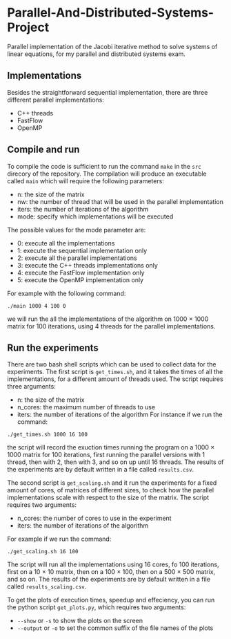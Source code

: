 # Parallel-And-Distributed-Systems-Project
Parallel implementation of the Jacobi iterative method to solve systems of linear equations, for my parallel and distributed systems exam.

## Implementations
Besides the straightforward sequential implementation, there are three different parallel implementations:
- C++ threads
- FastFlow
- OpenMP

## Compile and run
To compile the code is sufficient to run the command `make` in the `src` direcory of the repository. The compilation will produce an executable called `main` which will require the following parameters:
- n: the size of the matrix
- nw: the number of thread that will be used in the parallel implementation
- iters: the number of iterations of the algorithm
- mode: specify which implementations will be executed

The possible values for the mode parameter are:
- 0: execute all the implementations
- 1: execute the sequential implementation only
- 2: execute all the parallel implementations
- 3: execute the C++ threads implementations only
- 4: execute the FastFlow implementation only
- 5: execute the OpenMP implementation only

For example with the following command:
```
./main 1000 4 100 0
```
we will run the all the implementations of the algorithm on 1000 $\times$ 1000 matrix for 100 iterations, using 4 threads for the parallel implementations.

## Run the experiments
There are two bash shell scripts which can be used to collect data for the experiments. The first script is `get_times.sh`, and it takes the times of all the implementations, for a different amount of threads used. The script requires three arguments:
- n: the size of the matrix
- n_cores: the maximum number of threads to use  
- iters: the number of iterations of the algorithm
For instance if we run the command:
```
./get_times.sh 1000 16 100
```
the script will record the exuction times running the program on a 1000 $\times$ 1000 matrix for 100 iterations, first running the parallel versions with 1 thread, then with 2, then with 3, and so on up until 16 threads.
The results of the experiments are by default written in a file called `results.csv`.

The second script is `get_scaling.sh` and it run the experiments for a fixed amount of cores, of matrices of different sizes, to check how the parallel implementations scale with respect to the size of the matrix. The script requires two arguments:
- n_cores: the number of cores to use in the experiment
- iters: the number of iterations of the algorithm

For example if we run the command:
```
./get_scaling.sh 16 100
```
The script will run all the implementations using 16 cores, fo 100 iterations, first on a 10 $\times$ 10 matrix, then on a 100 $\times$ 100, then on a 500 $\times$ 500 matrix, and so on. The results of the experiments are by default written in a file called `results_scaling.csv`.

To get the plots of execution times, speedup and effeciency, you can run the python script `get_plots.py`, which requires two arguments:
- `--show` or `-s` to show the plots on the screen
- `--output` or `-o` to set the common suffix of the file names of the plots